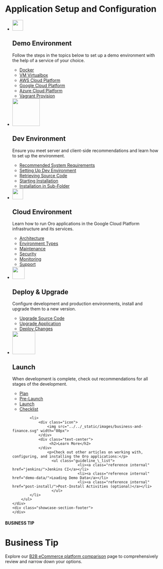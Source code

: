 <!-- meta: description = Core concepts of the Oro application setup and upgrading requirements for the backend developers -->

<a id="dev-guide-setup"></a>

# Application Setup and Configuration

<div class="showcase-section">
    <div class="showcase-section-heading">
    </div>
    <div class="showcase-section-body">
        <ul class="grid-list">
            <li>
                <div class="icon">
                    <img src="../../_static/images/icon-demo.png" width="35px">
                </div>
                <div class="text-center">
                    <h2>Demo Environment </h2>
                </div>
                    <p>Follow the steps in the topics below to set up a demo environment with the help of a service of your choice.</p>
                    <ul class="guideline_\_list">
                                  <li><a class="reference internal" href="demo-environment/docker/">Docker</a></li>
                                  <li><a class="reference internal" href="demo-environment/vm/">VM Virtualbox</a></li>
                                  <li><a class="reference internal" href="demo-environment/aws/">AWS Cloud Platform</a></li>
                                  <li><a class="reference internal" href="demo-environment/gcp/">Google Cloud Platform</a></li>
                                  <li><a class="reference internal" href="demo-environment/azure/">Azure Cloud Platform</a></li>
                                  <li><a class="reference internal" href="demo-environment/vagrant/">Vagrant Provision</a></li>
                               </ul>
            </li>
            <li>
                <div class="icon">
                    <img src="../../_static/images/web.svg" width="90px">
                </div>
                <div class="text-center">
                     <h2>Dev Environment</h2>
                </div>
                    <p>Ensure you meet server and client-side recommendations and learn how to set up the environment.</p>
                    <ul class="guideline_\_list">
                        <li><a class="reference internal" href="system-requirements/">Recommended System Requirements</a></li>
                        <li><a class="reference internal" href="dev-environment/">Setting Up Dev Environment</a></li>
                        <li><a class="reference internal" href="get-source-files/">Retrieving Source Code</a></li>
                        <li><a class="reference internal" href="installation/">Starting Installation</a></li>
                        <li><a class="reference internal" href="installation-in-sub-folder/">Installation in Sub-Folder</a></li>
                    </ul>
            </li>
           <li>
                <div class="icon">
                    <img src="../../_static/images/icon-cloud.png" width="35px">
                </div>
                <div class="text-center">
                     <h2>Cloud Environment</h2>
                </div>
                    <p>Learn how to run Oro applications in the Google Cloud Platform infrastructure and its services.</p>
                    <ul class="guideline_\_list">
                        <li><a href="https://doc.oroinc.com/cloud/architecture/">Architecture</a></li>
                        <li><a href="https://doc.oroinc.com/cloud/environments/">Environment Types</a></li>
                        <li><a href="https://doc.oroinc.com/cloud/maintenance/">Maintenance</a></li>
                        <li><a href="https://doc.oroinc.com/cloud/security/">Security</a></li>
                        <li><a href="https://doc.oroinc.com/cloud/monitoring/">Monitoring</a></li>
                        <li><a href="https://doc.oroinc.com/cloud/support/">Support</a></li>
                      </ul>
            </li>
            <li>
                <div class="icon">
                     <img src="../../_static/images/upgrade.png" width="40px">
                </div>
                <div class="text-center">
                    <h2>Deploy & Upgrade</h2>
                </div>
                    <p>Configure development and production environments, install and upgrade them to a new version.</p>
                     <ul class="guideline_\_list">
                                  <li><a class="reference internal" href="upgrade-source-code/">Upgrade Source Code</a></li>
                                  <li><a class="reference internal" href="upgrade-to-new-version/">Upgrade Application</a></li>
                                  <li><a class="reference internal" href="deploy-the-update/">Deploy Changes</a></li>
                     </ul>
            </li>
            <li>
                <div class="icon">
                    <img src="../../_static/images/interface.svg" width="75px">
                </div>
                <div class="text-center">
                    <h2>Launch</h2>
                </div>
                    <p>When development is complete, check out recommendations for all stages of the development.</p>
                    <ul class="guideline_\_list">
                                  <li><a class="reference internal" href="launch#launch">Plan</a></li>
                                  <li><a class="reference internal" href="launch#pre-launch">Pre-Launch</a></li>
                                  <li><a class="reference internal" href="launch#id1">Launch</a></li>
                                  <li><a class="reference internal" href="launch#go-live-checklist">Checklist</a></li>
                    </ul>
            </li>

            <li>
                <div class="icon">
                    <img src="../../_static/images/business-and-finance.svg" width="80px">
                </div>
                <div class="text-center">
                     <h2>Learn More</h2>
                </div>
                    <p>Check out other articles on working with, configuring, and installing the Oro applications:</p>
                      <ul class="guideline_\_list">
                                  <li><a class="reference internal" href="jenkins/">Jenkins CI</a></li>
                                  <li><a class="reference internal" href="demo-data/">Loading Demo Data</a></li>
                                  <li><a class="reference internal" href="post-install/">Post-Install Activities (optional)</a></li>
                      </ul>
            </li>
        </ul>
    </div>
    <div class="showcase-section-footer">
    </div>
</div>

#### BUSINESS TIP
# Business Tip

Explore our <a href="https://oroinc.com/b2b-ecommerce/b2b-ecommerce-comparison" target="_blank">B2B eCommerce platform comparison</a> page to comprehensively review and narrow down your options.
